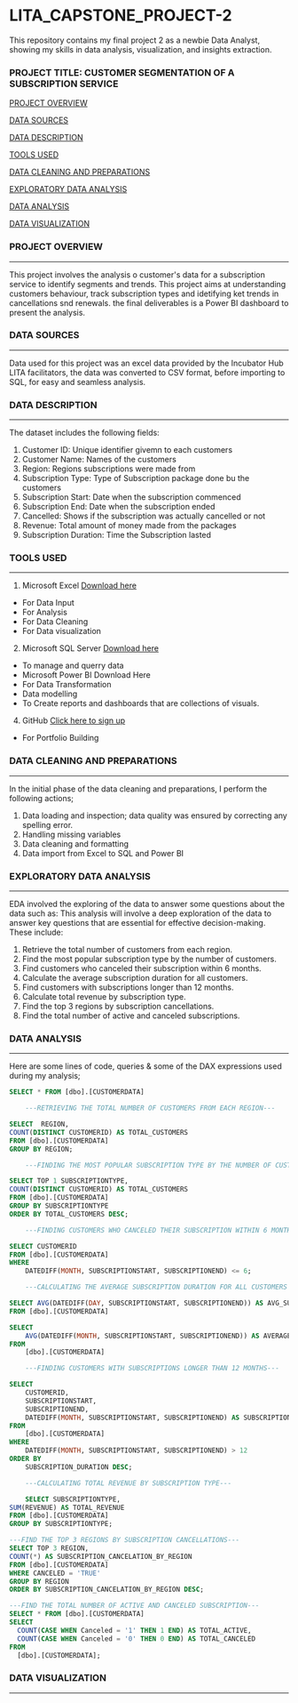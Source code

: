 # LITA_CAPSTONE_PROJECT-2
This repository contains my final project 2 as a newbie Data Analyst, showing my skills in data analysis, visualization, and insights extraction.


### PROJECT TITLE: CUSTOMER SEGMENTATION OF A SUBSCRIPTION SERVICE

[PROJECT OVERVIEW](#project-overview)

[DATA SOURCES](#data-sources)

[DATA DESCRIPTION](#data-description)

[TOOLS USED](#tools-used)

[DATA CLEANING AND PREPARATIONS](#data-cleaning-and-preparations)

[EXPLORATORY DATA ANALYSIS](#exploratory-data-analysis)

[DATA ANALYSIS](#data-analysis)

[DATA VISUALIZATION](#data-visualization)


### PROJECT OVERVIEW
---
This project involves the analysis o customer's data for a subscription service to identify segments and trends. This project aims at understanding customers behaviour, track subscription types and idetifying ket trends in cancellations snd renewals. the final deliverables is a Power BI dashboard to present the analysis.
 
### DATA SOURCES
---
Data used for this project was an excel data provided by the Incubator Hub LITA facilitators, the data was converted to CSV format, before importing to SQL, for easy and seamless analysis. 

### DATA DESCRIPTION
---
The dataset includes the following fields:
1. Customer ID: Unique identifier givemn to each customers
2. Customer Name: Names of the customers
3. Region: Regions subscriptions were made from
4. Subscription Type: Type of Subscription package done bu the customers
5. Subscription Start: Date when the subscription commenced
6. Subscription End: Date when the subscription ended
7. Cancelled: Shows if the subscription was actually cancelled or not
8. Revenue: Total amount of money made from the packages
9. Subscription Duration: Time the Subscription lasted
    
### TOOLS USED
---
1. Microsoft Excel [Download here](https://www.microsoft.com)
- For Data Input
- For Analysis
- For Data Cleaning
- For Data visualization
  
2. Microsoft SQL Server [Download here](https://www.microsoft.com/en-us/sql-server/sql-server-downloads?msockid=2b7beaf97efb6b170d9dfff87f1b6a9f)
- To manage and querry data
- Microsoft Power BI Download Here
- For Data Transformation
- Data modelling
- To Create reports and dashboards that are collections of visuals.
  
4. GitHub [Click here to sign up](https://github.com/)
- For Portfolio Building

### DATA CLEANING AND PREPARATIONS
---
In the initial phase of the data cleaning and preparations, I perform the following actions;
1. Data loading and inspection; data quality was ensured by correcting any spelling error.
2. Handling missing variables
3. Data cleaning and formatting
4. Data import from Excel to SQL and Power BI

### EXPLORATORY DATA ANALYSIS
---
EDA involved the exploring of the data to answer some questions about the data such as:
This analysis will involve a deep exploration of the data to answer key questions that are essential for effective decision-making. These include:
1. Retrieve the total number of customers from each region.
2. Find the most popular subscription type by the number of customers.
3. Find customers who canceled their subscription within 6 months.
4. Calculate the average subscription duration for all customers.
5. Find customers with subscriptions longer than 12 months.
6. Calculate total revenue by subscription type.
7. Find the top 3 regions by subscription cancellations.
8. Find the total number of active and canceled subscriptions.


### DATA ANALYSIS
---
Here are some lines of code, queries & some of the DAX expressions used during my analysis;

```SQL
SELECT * FROM [dbo].[CUSTOMERDATA]

	---RETRIEVING THE TOTAL NUMBER OF CUSTOMERS FROM EACH REGION---

SELECT  REGION, 
COUNT(DISTINCT CUSTOMERID) AS TOTAL_CUSTOMERS 
FROM [dbo].[CUSTOMERDATA]
GROUP BY REGION;

	---FINDING THE MOST POPULAR SUBSCRIPTION TYPE BY THE NUMBER OF CUSTOMERS---

SELECT TOP 1 SUBSCRIPTIONTYPE, 
COUNT(DISTINCT CUSTOMERID) AS TOTAL_CUSTOMERS
FROM [dbo].[CUSTOMERDATA]
GROUP BY SUBSCRIPTIONTYPE 
ORDER BY TOTAL_CUSTOMERS DESC;

	---FINDING CUSTOMERS WHO CANCELED THEIR SUBSCRIPTION WITHIN 6 MONTHS---

SELECT CUSTOMERID
FROM [dbo].[CUSTOMERDATA]
WHERE 
	DATEDIFF(MONTH, SUBSCRIPTIONSTART, SUBSCRIPTIONEND) <= 6;

	---CALCULATING THE AVERAGE SUBSCRIPTION DURATION FOR ALL CUSTOMERS ---

SELECT AVG(DATEDIFF(DAY, SUBSCRIPTIONSTART, SUBSCRIPTIONEND)) AS AVG_SUBSCRIPTION_DURATION
FROM [dbo].[CUSTOMERDATA]

SELECT 
    AVG(DATEDIFF(MONTH, SUBSCRIPTIONSTART, SUBSCRIPTIONEND)) AS AVERAGE_SUBSCRIPTION_DURATION
FROM 
    [dbo].[CUSTOMERDATA]

	---FINDING CUSTOMERS WITH SUBSCRIPTIONS LONGER THAN 12 MONTHS---

SELECT 
    CUSTOMERID,
    SUBSCRIPTIONSTART,
    SUBSCRIPTIONEND,
    DATEDIFF(MONTH, SUBSCRIPTIONSTART, SUBSCRIPTIONEND) AS SUBSCRIPTION_DURATION
FROM 
    [dbo].[CUSTOMERDATA]
WHERE 
    DATEDIFF(MONTH, SUBSCRIPTIONSTART, SUBSCRIPTIONEND) > 12
ORDER BY 
    SUBSCRIPTION_DURATION DESC;

	---CALCULATING TOTAL REVENUE BY SUBSCRIPTION TYPE---

	SELECT SUBSCRIPTIONTYPE,
SUM(REVENUE) AS TOTAL_REVENUE 
FROM [dbo].[CUSTOMERDATA]
GROUP BY SUBSCRIPTIONTYPE;

---FIND THE TOP 3 REGIONS BY SUBSCRIPTION CANCELLATIONS---
SELECT TOP 3 REGION,
COUNT(*) AS SUBSCRIPTION_CANCELATION_BY_REGION
FROM [dbo].[CUSTOMERDATA]
WHERE CANCELED = 'TRUE'
GROUP BY REGION
ORDER BY SUBSCRIPTION_CANCELATION_BY_REGION DESC;

---FIND THE TOTAL NUMBER OF ACTIVE AND CANCELED SUBSCRIPTION---
SELECT * FROM [dbo].[CUSTOMERDATA]
SELECT 
  COUNT(CASE WHEN Canceled = '1' THEN 1 END) AS TOTAL_ACTIVE,
  COUNT(CASE WHEN Canceled = '0' THEN 0 END) AS TOTAL_CANCELED
FROM 
  [dbo].[CUSTOMERDATA];

``` 

### DATA VISUALIZATION
---
